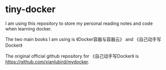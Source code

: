 # tiny-docker
I am using this repository to store my personal reading notes and code when learning docker.

The two main books I am using is 《Docker容器与容器云》 and 《自己动手写Docker》

The original official github repository for 《自己动手写Docker》 is https://github.com/xianlubird/mydocker.
